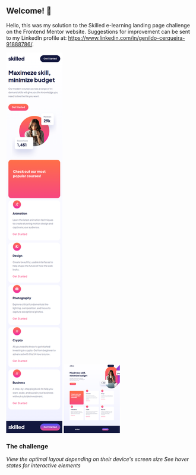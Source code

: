 ## Welcome! 👋

Hello, this was my solution to the Skilled e-learning landing page challenge on the Frontend Mentor website. Suggestions for improvement can be sent to my LinkedIn profile at: https://www.linkedin.com/in/genildo-cerqueira-91888786/.

<img src="./screen/mobile.png" alt="Mobile" width="30%" height="30%">
<img src="./screen/laptop.png" alt="Laptop" width="30%" height="30%">

### The challenge

<i>View the optimal layout depending on their device's screen size
See hover states for interactive elements</i>